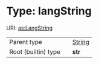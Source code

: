 
# Type: langString




URI: [as:LangString](http://www.w3.org/ns/activitystreams#LangString)

|  |  |  |
| --- | --- | --- |
| Parent type | | [String](types/String.md) |
| Root (builtin) type | | **str** |
